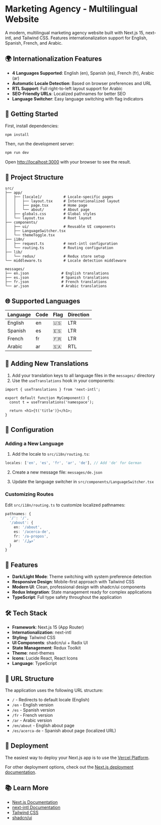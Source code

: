 # Marketing Agency - Multilingual Website

A modern, multilingual marketing agency website built with Next.js 15, next-intl, and Tailwind CSS. Features internationalization support for English, Spanish, French, and Arabic.

## 🌍 Internationalization Features

- **4 Languages Supported**: English (en), Spanish (es), French (fr), Arabic (ar)
- **Automatic Locale Detection**: Based on browser preferences and URL
- **RTL Support**: Full right-to-left layout support for Arabic
- **SEO-Friendly URLs**: Localized pathnames for better SEO
- **Language Switcher**: Easy language switching with flag indicators

## 🚀 Getting Started

First, install dependencies:

```bash
npm install
```

Then, run the development server:

```bash
npm run dev
```

Open [http://localhost:3000](http://localhost:3000) with your browser to see the result.

## 📁 Project Structure

```
src/
├── app/
│   ├── [locale]/          # Locale-specific pages
│   │   ├── layout.tsx     # Internationalized layout
│   │   ├── page.tsx       # Home page
│   │   └── about/         # About page
│   ├── globals.css        # Global styles
│   └── layout.tsx         # Root layout
├── components/
│   ├── ui/                # Reusable UI components
│   ├── LanguageSwitcher.tsx
│   └── themeToggle.tsx
├── i18n/
│   ├── request.ts         # next-intl configuration
│   └── routing.ts         # Routing configuration
├── lib/
│   └── redux/             # Redux store setup
└── middleware.ts          # Locale detection middleware

messages/
├── en.json               # English translations
├── es.json               # Spanish translations
├── fr.json               # French translations
└── ar.json               # Arabic translations
```

## 🌐 Supported Languages

| Language | Code | Flag | Direction |
|----------|------|------|-----------|
| English  | en   | 🇺🇸   | LTR       |
| Spanish  | es   | 🇪🇸   | LTR       |
| French   | fr   | 🇫🇷   | LTR       |
| Arabic   | ar   | 🇸🇦   | RTL       |

## 📝 Adding New Translations

1. Add your translation keys to all language files in the `messages/` directory
2. Use the `useTranslations` hook in your components:

```tsx
import { useTranslations } from 'next-intl';

export default function MyComponent() {
  const t = useTranslations('namespace');

  return <h1>{t('title')}</h1>;
}
```

## 🔧 Configuration

### Adding a New Language

1. Add the locale to `src/i18n/routing.ts`:
```typescript
locales: ['en', 'es', 'fr', 'ar', 'de'], // Add 'de' for German
```

2. Create a new message file: `messages/de.json`

3. Update the language switcher in `src/components/LanguageSwitcher.tsx`

### Customizing Routes

Edit `src/i18n/routing.ts` to customize localized pathnames:

```typescript
pathnames: {
  '/': '/',
  '/about': {
    en: '/about',
    es: '/acerca-de',
    fr: '/a-propos',
    ar: '/حول'
  }
}
```

## 🎨 Features

- **Dark/Light Mode**: Theme switching with system preference detection
- **Responsive Design**: Mobile-first approach with Tailwind CSS
- **Modern UI**: Clean, professional design with shadcn/ui components
- **Redux Integration**: State management ready for complex applications
- **TypeScript**: Full type safety throughout the application

## 🛠 Tech Stack

- **Framework**: Next.js 15 (App Router)
- **Internationalization**: next-intl
- **Styling**: Tailwind CSS
- **UI Components**: shadcn/ui + Radix UI
- **State Management**: Redux Toolkit
- **Theme**: next-themes
- **Icons**: Lucide React, React Icons
- **Language**: TypeScript

## 📱 URL Structure

The application uses the following URL structure:

- `/` - Redirects to default locale (English)
- `/en` - English version
- `/es` - Spanish version
- `/fr` - French version
- `/ar` - Arabic version
- `/en/about` - English about page
- `/es/acerca-de` - Spanish about page (localized URL)

## 🚀 Deployment

The easiest way to deploy your Next.js app is to use the [Vercel Platform](https://vercel.com/new?utm_medium=default-template&filter=next.js&utm_source=create-next-app&utm_campaign=create-next-app-readme).

For other deployment options, check out the [Next.js deployment documentation](https://nextjs.org/docs/app/building-your-application/deploying).

## 📚 Learn More

- [Next.js Documentation](https://nextjs.org/docs)
- [next-intl Documentation](https://next-intl-docs.vercel.app/)
- [Tailwind CSS](https://tailwindcss.com/)
- [shadcn/ui](https://ui.shadcn.com/)
